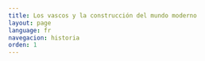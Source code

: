 ```yaml
---
title: Los vascos y la construcción del mundo moderno
layout: page
language: fr
navegacion: historia
orden: 1
---
```

